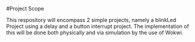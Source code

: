 #Project Scope

This respository will encompass 2 simple projects, namely a blinkLed Project using a delay and a button interrupt project.
The implementation of this will be done both physically and via simulation by the use of Wokwi.
